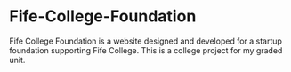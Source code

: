 # Fife-College-Foundation
Fife College Foundation is a website designed and developed for a startup foundation supporting Fife College. This is a college project for my graded unit.
